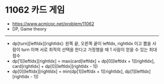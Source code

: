 # 11062 카드 게임

- https://www.acmicpc.net/problem/11062
- DP, Game theory
---
- dp[turn][leftIdx][rightIdx]: 왼쪽 끝, 오른쪽 끝이 leftIdx, rightIdx 이고 뽑을 사람이 turn 이며 서로 최적의 선택을 한다고 가정했을 때 1 사람이 얻을 수 있는 최대 점수
- dp[1][leftIdx][rightIdx] = max(card[leftIdx] + dp[0][leftIdx + 1][rightIdx], card[rightIdx] + dp[0][leftIdx][rightIdx - 1])
- dp[0][leftIdx][rightIdx] = min(dp[1][leftIdx + 1][rightIdx], dp[1][leftIdx][rightIdx - 1])
